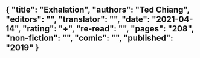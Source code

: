 {
 "title": "Exhalation",
 "authors": "Ted Chiang",
 "editors": "",
 "translator": "",
 "date": "2021-04-14",
 "rating": "+",
 "re-read": "",
 "pages": "208",
 "non-fiction": "",
 "comic": "",
 "published": "2019"
}
---

